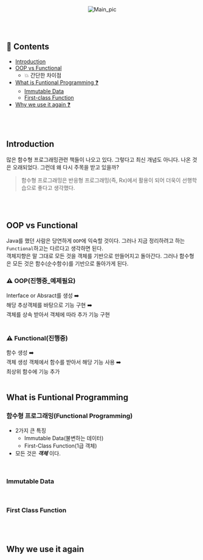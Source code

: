 <div align=center>

![Main_pic](https://github.com/SeonHyungJo/FrontEnd-Dev/blob/functional/assets/image/Functional_Programming_Main.png?raw=true)

</div>

</br>
</br>

## :speech_balloon: Contents

- [Introduction](#Introduction)
- [OOP vs Functional](#OOP-vs-Functional)
    - :boom: 간단한 차이점
- [What is Funtional Programming :question:](#What-is-Funtional-Programming)
    - [Immutable Data](###Immutable-Data)
    - [First-class Function](###First-Class-Function)
- [Why we use it again :question:]()

</br>
</br>

## Introduction

많은 함수형 프로그래밍관련 책들이 나오고 있다. 그렇다고 최신 개념도 아니다. 나온 것은 오래되었다. 그런데 왜 다시 주목을 받고 있을까?
</br>

> 함수형 프로그래밍은 반응형 프로그래밍(즉, Rx)에서 활용이 되어 더욱이 선행학습으로 좋다고 생각했다.

</br>
</br>

## OOP vs Functional

Java를 했던 사람은 당연하게 `OOP`에 익숙할 것이다. 그러나 지금 정리하려고 하는 `Functional`하고는 다르다고 생각하면 된다.
</br>
객체지향은 말 그대로 모든 것을 객체를 기반으로 만들어지고 돌아간다. 그러나 함수형은 모든 것은 함수(순수함수)를 기반으로 돌아가게 된다.
</br>

### :warning: OOP(진행중_예제필요)

Interface or Absract를 생성 :arrow_right:
</br>
해당 추상객체를 바탕으로 기능 구현 :arrow_right:
</br>
객체를 상속 받아서 객체에 따라 추가 기능 구현
</br>
</br>

### :warning: Functional(진행중)

함수 생성 :arrow_right:
</br>
객체 생성 객체에서 함수를 받아서 해당 기능 사용 :arrow_right:
</br>
최상위 함수에 기능 추가
</br>
</br>

## What is Funtional Programming

### 함수형 프로그래밍(Functional Programming)

- 2가지 큰 특징
    - Immutable Data(불변하는 데이터)
    - First-Class Function(1급 객체)
- 모든 것은 ***객체*** 이다.

</br>

### Immutable Data

</br>

### First Class Function

</br>
</br>

## Why we use it again
